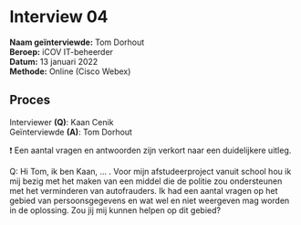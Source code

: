 # Interview 04

**Naam geïnterviewde:** Tom Dorhout \
**Beroep:** iCOV IT-beheerder \
**Datum:** 13 januari 2022\
**Methode:** Online (Cisco Webex)

## Proces

Interviewer **(Q)**: Kaan Cenik \
Geïnterviewde **(A)**: Tom Dorhout

❗ Een aantal vragen en antwoorden zijn verkort naar een duidelijkere uitleg.

Q: Hi Tom, ik ben Kaan, ... . Voor mijn afstudeerproject vanuit school hou ik mij bezig met het maken van een middel die de politie zou ondersteunen met het verminderen van autofrauders. Ik had een aantal vragen op het gebied van persoonsgegevens en wat wel en niet weergeven mag worden in de oplossing. Zou jij mij kunnen helpen op dit gebied?
